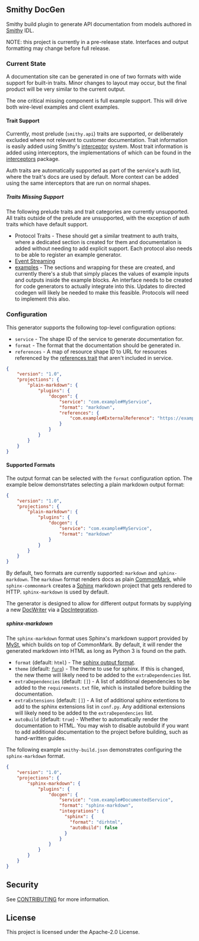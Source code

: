 ## Smithy DocGen

Smithy build plugin to generate API documentation from models authored in
[Smithy](https://smithy.io) IDL.

NOTE: this project is currently in a pre-release state. Interfaces and output
formatting may change before full release.

### Current State

A documentation site can be generated in one of two formats with wide support
for built-in traits. Minor changes to layout may occur, but the final product
will be very similar to the current output.

The one critical missing component is full example support. This will drive both
wire-level examples and client examples.

#### Trait Support

Currently, most prelude (`smithy.api`) traits are supported, or deliberately
excluded where not relevant to customer documentation. Trait information is
easily added using Smithy's
[interceptor](https://github.com/smithy-lang/smithy/blob/main/smithy-utils/src/main/java/software/amazon/smithy/utils/CodeInterceptor.java)
system. Most trait information is added using interceptors, the implementations
of which can be found in the
[interceptors](https://github.com/smithy-lang/smithy-docgen/tree/main/smithy-docgen-core/src/main/java/software/amazon/smithy/docgen/core/interceptors)
package.

Auth traits are automatically supported as part of the service's auth list,
where the trait's docs are used by default. More context can be added using
the same interceptors that are run on normal shapes.

##### Traits Missing Support

The following prelude traits and trait categories are currently unsupported. All
traits outside of the prelude are unsupported, with the exception of auth traits
which have default support.

* Protocol Traits - These should get a similar treatment to auth traits, where a
  dedicated section is created for them and documentation is added without
  needing to add explicit support. Each protocol also needs to be able to register
  an example generator.
* [Event Streaming](https://smithy.io/2.0/spec/streaming.html#event-streams)
* [examples](https://smithy.io/2.0/spec/documentation-traits.html#smithy-api-examples-trait) -
  The sections and wrapping for these are created, and currently there's a
  stub that simply places the values of example inputs and outputs inside the
  example blocks. An interface needs to be created for code generators to
  actually integrate into this. Updates to directed codegen will likely be
  needed to make this feasible. Protocols will need to implement this also.

### Configuration

This generator supports the following top-level configuration options:

* `service` - The shape ID of the service to generate documentation for.
* `format` - The format that the documentation should be generated in.
* `references` - A map of resource shape ID to URL for resources referenced by
  the [references trait](https://smithy.io/2.0/spec/resource-traits.html#references-trait)
  that aren't included in service.

```json
{
    "version": "1.0",
    "projections": {
        "plain-markdown": {
            "plugins": {
                "docgen": {
                    "service": "com.example#MyService",
                    "format": "markdown",
                    "references": {
                        "com.example#ExternalReference": "https://example.com/"
                    }
                }
            }
        }
    }
}
```

#### Supported Formats

The output format can be selected with the `format` configuration option. The
example below demonstrtates selecting a plain markdown output format:

```json
{
    "version": "1.0",
    "projections": {
        "plain-markdown": {
            "plugins": {
                "docgen": {
                    "service": "com.example#MyService",
                    "format": "markdown"
                }
            }
        }
    }
}
```

By default, two formats are currently supported: `markdown` and
`sphinx-markdown`. The `markdown` format renders docs as plain
[CommonMark](https://commonmark.org), while `sphinx-commonmark` creates a
[Sphinx](https://www.sphinx-doc.org/) markdown project that gets rendered to
HTTP. `sphinx-markdown` is used by default.

The generator is designed to allow for different output formats by supplying a
new
[DocWriter](https://github.com/smithy-lang/smithy-docgen/blob/main/smithy-docgen-core/src/main/java/software/amazon/smithy/docgen/core/writers/DocWriter.java)
via a
[DocIntegration](https://github.com/smithy-lang/smithy-docgen/blob/main/smithy-docgen-core/src/main/java/software/amazon/smithy/docgen/core/DocIntegration.java).

##### sphinx-markdown

The `sphinx-markdown` format uses Sphinx's markdown support provided by
[MySt](https://myst-parser.readthedocs.io/en/latest/), which builds on top of
CommonMark. By default, it will render the generated markdown into HTML as long
as Python 3 is found on the path.

* `format` (default: `html`) - The
  [sphinx output format](https://www.sphinx-doc.org/en/master/usage/builders/index.html).
* `theme` (default: [`furo`](https://github.com/pradyunsg/furo)) - The theme to
  use for sphinx. If this is changed, the new theme will likely need to be added
  to the `extraDependencies` list.
* `extraDependencies` (default: `[]`) - A list of additional dependencies to be
  added to the `requirements.txt` file, which is installed before building the
  documentation.
* `extraExtensions` (default: `[]`) - A list of additional sphinx extentions to
  add to the sphinx extensions list in `conf.py`. Any additional extensions will
  likely need to be added to the `extraDependencies` list.
* `autoBuild` (default: `true`) - Whether to automatically render the
  documentation to HTML. You may wish to disable autobuild if you want to add
  additional documentation to the project before building, such as hand-written
  guides.

The following example `smithy-build.json` demonstrates configuring the
`sphinx-markdown` format.

```json
{
    "version": "1.0",
    "projections": {
        "sphinx-markdown": {
            "plugins": {
                "docgen": {
                    "service": "com.example#DocumentedService",
                    "format": "sphinx-markdown",
                    "integrations": {
                      "sphinx": {
                        "format": "dirhtml",
                        "autoBuild": false
                      }
                    }
                }
            }
        }
    }
}
```

## Security

See [CONTRIBUTING](CONTRIBUTING.md#security-issue-notifications) for more information.

## License

This project is licensed under the Apache-2.0 License.
